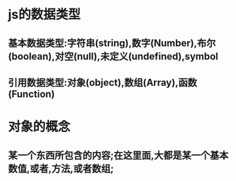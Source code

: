 # js的数据类型

## 		基本数据类型:字符串(string),数字(Number),布尔(boolean),对空(null),未定义(undefined),symbol

## 		引用数据类型:对象(object),数组(Array),函数(Function)

# 对象的概念

## 			某一个东西所包含的内容;在这里面,大都是某一个基本数值,或者,方法,或者数组;


